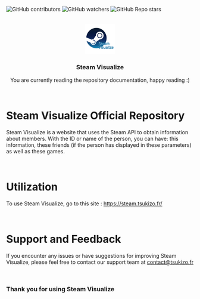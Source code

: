 ![GitHub contributors](https://img.shields.io/github/contributors/xTsuKiZox/steam_visualize?color=0d0&style=for-the-badge)
![GitHub watchers](https://img.shields.io/github/watchers/xTsuKiZox/steam_visualize?style=for-the-badge)
![GitHub Repo stars](https://img.shields.io/github/stars/xTsuKiZox/steam_visualize?color=%23fa0&style=for-the-badge)

<br>
<div align="center">
  <img src="./public/IMG/home.png" alt="Logo" width="80" height="80">
  <h3 align="center">Steam Visualize</h3>
  <p align="center">You are currently reading the repository documentation, happy reading :)</p>
</div>
<br>

# Steam Visualize Official Repository
Steam Visualize is a website that uses the Steam API to obtain information about members. With the ID or name of the person, you can have: this information, these friends (if the person has displayed in these parameters) as well as these games.

<br>

# Utilization
To use Steam Visualize, go to this site : https://steam.tsukizo.fr/

<br>

# Support and Feedback
If you encounter any issues or have suggestions for improving Steam Visualize, please feel free to contact our support team at contact@tsukizo.fr

<br>

### Thank you for using Steam Visualize
